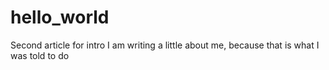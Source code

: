 # hello_world
Second article for intro
I am writing a little about me, because that is what I was told to do 
